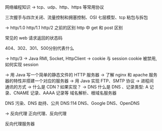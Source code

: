 
 网络编程知识
→ tcp、udp、http、https 等常用协议

三次握手与四次关闭、流量控制和拥塞控制、OSI 七层模型、tcp 粘包与拆包

→ http/1.0 http/1.1 http/2 之前的区别
http 中 get 和 post 区别

常见的 web 请求返回的状态码

404、302、301、500分别代表什么

→ http/3
→ Java RMI, Socket, HttpClient
→ cookie 与 session
cookie 被禁用, 如何实现 session

→ 用 Java 写一个简单的静态文件的 HTTP 服务器
→ 了解 nginx 和 apache 服务器的特性并搭建一个对应的服务器
→ 用 Java 实现 FTP、SMTP 协议
→ 进程间通讯的方式
→ 什么是 CDN？如果实现？
→ DNS
什么是 DNS 、记录类型: A 记录、CNAME 记录、AAAA 记录等
域名解析、根域名服务器

DNS 污染、DNS 劫持、公共 DNS:114 DNS、Google DNS、OpenDNS

→ 反向代理
正向代理、反向代理

反向代理服务器